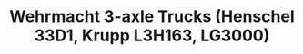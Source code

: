 ---
layout: product
title: "Wehrmacht 3-axle Trucks (Henschel 33D1, Krupp L3H163, LG3000)"
price: "TBA" 
desc: "Maketa"
img_path: "/assets/img/ICM DS3508.webp"
brand: "N/A"
available: false
special_offer: false
new: false
soon: false
cat: "010000"
subcat: "013600"
subsubcat: "0N/A"
sifra: "ICM DS3508"
popular: false
---